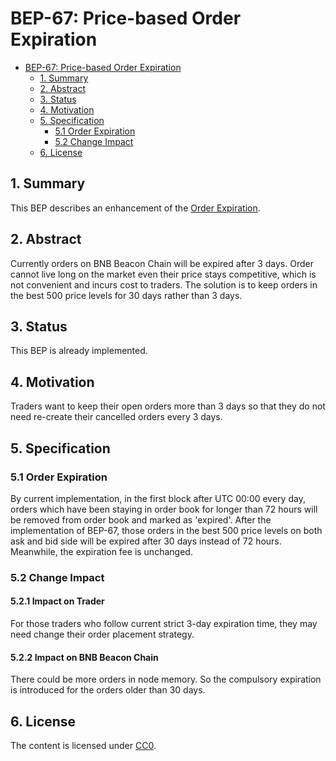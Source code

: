 # BEP-67: Price-based Order Expiration

- [BEP-67: Price-based Order Expiration](#bep-67-Price-based-order-expiration)
  - [1. Summary](#1-summary)
  - [2. Abstract](#2-abstract)
  - [3. Status](#3-status)
  - [4. Motivation](#4-motivation)
  - [5. Specification](#5-specification)
    - [5.1 Order Expiration](#51-order-expiration)
    - [5.2 Change Impact](#52-change-impact)
  - [6. License](#6-license)

## 1. Summary 

This BEP describes an enhancement of the [Order Expiration](https://docs.bnbchain.org/docs/beaconchain/trading-spec/#order-expire).  

## 2. Abstract

Currently orders on BNB Beacon Chain will be expired after 3 days. Order cannot live long on the market even their price stays competitive, which is not convenient and incurs cost to traders. The solution is to keep orders in the best 500 price levels for 30 days rather than 3 days.

## 3. Status
This BEP is already implemented.

## 4. Motivation

Traders want to keep their open orders more than 3 days so that they do not need re-create their cancelled orders every 3 days. 


## 5. Specification

###  5.1 Order Expiration
By current implementation, in the first block after UTC 00:00 every day, orders which have been staying in order book for longer than 72 hours will be removed from order book and marked as 'expired'. 
After the implementation of BEP-67, those orders in the best 500 price levels on both ask and bid side will be expired after 30 days instead of 72 hours. Meanwhile, the expiration fee is unchanged.


###  5.2 Change Impact
####  5.2.1 Impact on Trader
For those traders who follow current strict 3-day expiration time, they may need change their order placement strategy.
####  5.2.2 Impact on BNB Beacon Chain
There could be more orders in node memory. So the compulsory expiration is introduced for the orders older than 30 days.
## 6. License

The content is licensed under [CC0](https://creativecommons.org/publicdomain/zero/1.0/).




